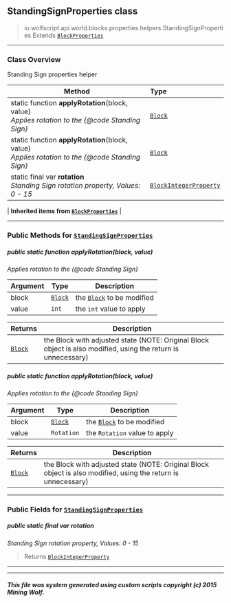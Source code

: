 ## StandingSignProperties __class__

>io.wolfscript.api.world.blocks.properties.helpers.StandingSignProperties
>Extends [`BlockProperties`](BlockProperties.md)

---

### Class Overview

Standing Sign properties helper

Method | Type   
--- | :--- 
static function __applyRotation__(block, value) <br> _Applies rotation to the {@code Standing Sign}_ | [`Block`](../../Block.md)
static function __applyRotation__(block, value) <br> _Applies rotation to the {@code Standing Sign}_ | [`Block`](../../Block.md)
static final var __rotation__ <br> _Standing Sign rotation property, Values: 0 - 15_ | [`BlockIntegerProperty`](../BlockIntegerProperty.md)
 |
__Inherited items from [`BlockProperties`](BlockProperties.md)__ |





---


### Public Methods for [`StandingSignProperties`](StandingSignProperties.md)

##### <a id='applyrotation'></a>public static function __applyRotation__(block, value)

_Applies rotation to the {@code Standing Sign}_

Argument | Type | Description  
--- | --- | --- 
block | [`Block`](../../Block.md) | the [`Block`](../../Block.md) to be modified
value | `int` | the `int` value to apply

Returns | Description
--- | --- 
[`Block`](../../Block.md) | the Block with adjusted state (NOTE: Original Block object is also modified, using the return is unnecessary)


##### <a id='applyrotation'></a>public static function __applyRotation__(block, value)

_Applies rotation to the {@code Standing Sign}_

Argument | Type | Description  
--- | --- | --- 
block | [`Block`](../../Block.md) | the [`Block`](../../Block.md) to be modified
value | `Rotation` | the `Rotation` value to apply

Returns | Description
--- | --- 
[`Block`](../../Block.md) | the Block with adjusted state (NOTE: Original Block object is also modified, using the return is unnecessary)


---

### Public Fields for [`StandingSignProperties`](StandingSignProperties.md)

##### <a id='rotation'></a>public static final var __rotation__

_Standing Sign rotation property, Values: 0 - 15_

>Returns
>  [`BlockIntegerProperty`](../BlockIntegerProperty.md)

---


---


##### This file was system generated using custom scripts copyright (c) 2015 Mining Wolf.
	

